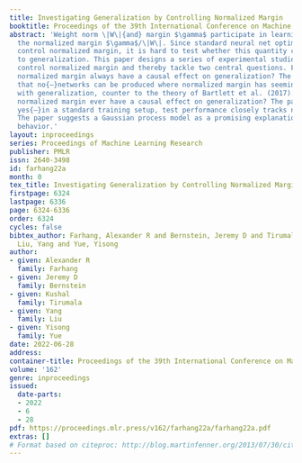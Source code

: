 ```yaml
---
title: Investigating Generalization by Controlling Normalized Margin
booktitle: Proceedings of the 39th International Conference on Machine Learning
abstract: 'Weight norm \|W\|{and} margin $\gamma$ participate in learning theory via
  the normalized margin $\gamma$/\|W\|. Since standard neural net optimizers do not
  control normalized margin, it is hard to test whether this quantity causally relates
  to generalization. This paper designs a series of experimental studies that explicitly
  control normalized margin and thereby tackle two central questions. First: does
  normalized margin always have a causal effect on generalization? The paper finds
  that no{—}networks can be produced where normalized margin has seemingly no relationship
  with generalization, counter to the theory of Bartlett et al. (2017). Second: does
  normalized margin ever have a causal effect on generalization? The paper finds that
  yes{—}in a standard training setup, test performance closely tracks normalized margin.
  The paper suggests a Gaussian process model as a promising explanation for this
  behavior.'
layout: inproceedings
series: Proceedings of Machine Learning Research
publisher: PMLR
issn: 2640-3498
id: farhang22a
month: 0
tex_title: Investigating Generalization by Controlling Normalized Margin
firstpage: 6324
lastpage: 6336
page: 6324-6336
order: 6324
cycles: false
bibtex_author: Farhang, Alexander R and Bernstein, Jeremy D and Tirumala, Kushal and
  Liu, Yang and Yue, Yisong
author:
- given: Alexander R
  family: Farhang
- given: Jeremy D
  family: Bernstein
- given: Kushal
  family: Tirumala
- given: Yang
  family: Liu
- given: Yisong
  family: Yue
date: 2022-06-28
address:
container-title: Proceedings of the 39th International Conference on Machine Learning
volume: '162'
genre: inproceedings
issued:
  date-parts:
  - 2022
  - 6
  - 28
pdf: https://proceedings.mlr.press/v162/farhang22a/farhang22a.pdf
extras: []
# Format based on citeproc: http://blog.martinfenner.org/2013/07/30/citeproc-yaml-for-bibliographies/
---
```

